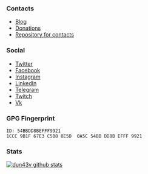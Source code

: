 ### Contacts

- [Blog](https://dunaev.dev/)
- [Donations](https://donation-form.github.io/)
- [Repository for contacts](https://github.com/dun43v/hello/issues)

### Social

- [Twitter](https://twitter.com/dun43v)
- [Facebook](https://facebook.com/dun43v)
- [Instagram](https://instagram.com/dun43v)
- [LinkedIn](https://linkedin.com/in/dun43v)
- [Telegram](https://t.me/dun43v)
- [Twitch](https://twitch.tv/dun43v)
- [Vk](https://vk.com/dun43v)

### GPG Fingerprint

```
ID: 54BBDD8BEFFF9921
1CCC 9B1F 67E3 C5B8 8E5D  0A5C 54BB DD8B EFFF 9921
```

### Stats

[![dun43v github stats](https://github-readme-stats.vercel.app/api?username=dun43v)](https://github.com/dun43v)
